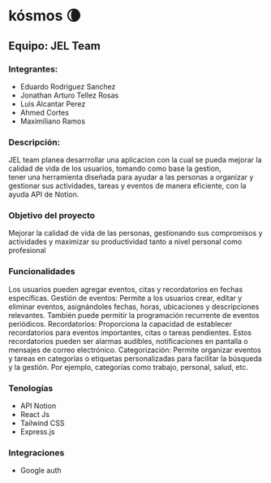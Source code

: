 # kósmos 🌘

## Equipo: JEL Team

### Integrantes:
- Eduardo Rodriguez Sanchez
- Jonathan Arturo Tellez Rosas
- Luis Alcantar Perez
- Ahmed Cortes 
- Maximiliano Ramos

### Descripción:
JEL team planea desarrrollar una aplicacion con la cual se pueda mejorar la calidad de vida
de los usuarios, tomando como base la gestion,  
tener una herramienta diseñada para ayudar a las personas a organizar y gestionar 
sus actividades, tareas y eventos de manera eficiente, con la ayuda API de Notion.

### Objetivo del proyecto
Mejorar la calidad de vida de las personas, gestionando sus compromisos y actividades y maximizar su productividad tanto a nivel personal como profesional

### Funcionalidades
Los usuarios pueden agregar eventos, citas y recordatorios en fechas específicas.
Gestión de eventos: Permite a los usuarios crear, editar y eliminar eventos, asignándoles fechas, horas, ubicaciones y descripciones relevantes. También puede permitir la programación recurrente de eventos periódicos.
Recordatorios: Proporciona la capacidad de establecer recordatorios para eventos importantes, citas o tareas pendientes. Estos recordatorios pueden ser alarmas audibles, notificaciones en pantalla o mensajes de correo electrónico.
Categorización: Permite organizar eventos y tareas en categorías o etiquetas personalizadas para facilitar la búsqueda y la gestión. Por ejemplo, categorías como trabajo, personal, salud, etc.



### Tenologías
- API Notion
- React Js
- Tailwind CSS
- Express.js

### Integraciones
- Google auth
